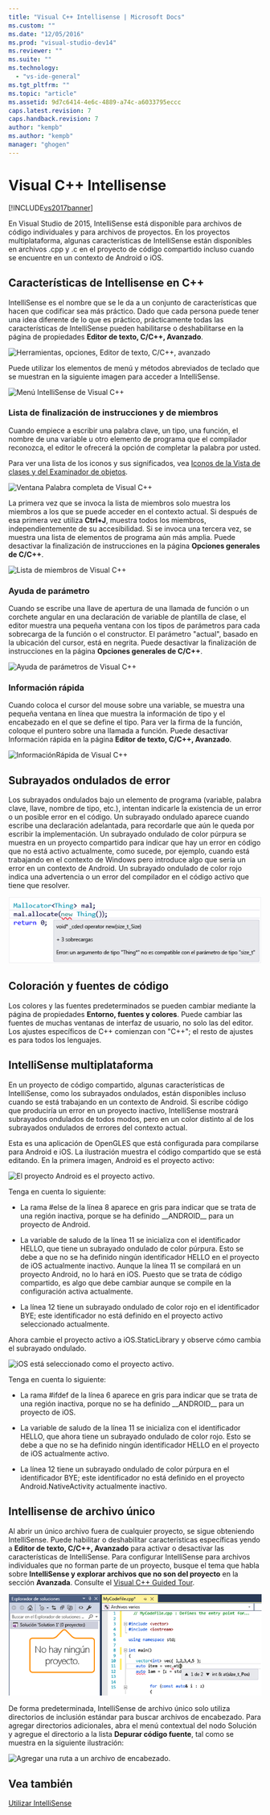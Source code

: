 ```yaml
---
title: "Visual C++ Intellisense | Microsoft Docs"
ms.custom: ""
ms.date: "12/05/2016"
ms.prod: "visual-studio-dev14"
ms.reviewer: ""
ms.suite: ""
ms.technology: 
  - "vs-ide-general"
ms.tgt_pltfrm: ""
ms.topic: "article"
ms.assetid: 9d7c6414-4e6c-4889-a74c-a6033795eccc
caps.latest.revision: 7
caps.handback.revision: 7
author: "kempb"
ms.author: "kempb"
manager: "ghogen"
---
```

# Visual C++ Intellisense
[!INCLUDE[vs2017banner](../code-quality/includes/vs2017banner.md)]

En Visual Studio de 2015, IntelliSense está disponible para archivos de código individuales y para archivos de proyectos.  En los proyectos multiplataforma, algunas características de IntelliSense están disponibles en archivos .cpp y .c en el proyecto de código compartido incluso cuando se encuentre en un contexto de Android o iOS.  
  
## Características de Intellisense en C\+\+  
 IntelliSense es el nombre que se le da a un conjunto de características que hacen que codificar sea más práctico.  Dado que cada persona puede tener una idea diferente de lo que es práctico, prácticamente todas las características de IntelliSense pueden habilitarse o deshabilitarse en la página de propiedades **Editor de texto, C\/C\+\+, Avanzado**.  
  
 ![Herramientas, opciones, Editor de texto, C&#47;C&#43;&#43;, avanzado](../ide/media/sintellisensecpptoolsoptions.png "sIntelliSenseCppToolsOptions")  
  
 Puede utilizar los elementos de menú y métodos abreviados de teclado que se muestran en la siguiente imagen para acceder a IntelliSense.  
  
 ![Menú IntelliSense de Visual C&#43;&#43;](../ide/media/vs2015_cpp_intellisense_menu.png "vs2015\_cpp\_intellisense\_menu")  
  
### Lista de finalización de instrucciones y de miembros  
 Cuando empiece a escribir una palabra clave, un tipo, una función, el nombre de una variable u otro elemento de programa que el compilador reconozca, el editor le ofrecerá la opción de completar la palabra por usted.  
  
 Para ver una lista de los iconos y sus significados, vea [Iconos de la Vista de clases y del Examinador de objetos](../ide/class-view-and-object-browser-icons.md).  
  
 ![Ventana Palabra completa de Visual C&#43;&#43;](../ide/media/vs2015_cpp_complete_word.png "vs2015\_cpp\_complete\_word")  
  
 La primera vez que se invoca la lista de miembros solo muestra los miembros a los que se puede acceder en el contexto actual.  Si después de esa primera vez utiliza **Ctrl\+J**, muestra todos los miembros, independientemente de su accesibilidad.  Si se invoca una tercera vez, se muestra una lista de elementos de programa aún más amplia.  Puede desactivar la finalización de instrucciones en la página **Opciones generales de C\/C\+\+**.  
  
 ![Lista de miembros de Visual C&#43;&#43;](../ide/media/vs2015_cpp_list_members.png "vs2015\_cpp\_list\_members")  
  
### Ayuda de parámetro  
 Cuando se escribe una llave de apertura de una llamada de función o un corchete angular en una declaración de variable de plantilla de clase, el editor muestra una pequeña ventana con los tipos de parámetros para cada sobrecarga de la función o el constructor.  El parámetro "actual", basado en la ubicación del cursor, está en negrita.  Puede desactivar la finalización de instrucciones en la página **Opciones generales de C\/C\+\+**.  
  
 ![Ayuda de parámetros de Visual C&#43;&#43;](../ide/media/vs_2015_cpp_param_help.png "vs\_2015\_cpp\_param\_help")  
  
### Información rápida  
 Cuando coloca el cursor del mouse sobre una variable, se muestra una pequeña ventana en línea que muestra la información de tipo y el encabezado en el que se define el tipo.  Para ver la firma de la función, coloque el puntero sobre una llamada a función.  Puede desactivar Información rápida en la página **Editor de texto, C\/C\+\+, Avanzado**.  
  
 ![InformaciónRápida de Visual C&#43;&#43;](../ide/media/vs2015_cpp_quickinfo.png "vs2015\_cpp\_quickInfo")  
  
## Subrayados ondulados de error  
 Los subrayados ondulados bajo un elemento de programa \(variable, palabra clave, llave, nombre de tipo, etc.\), intentan indicarle la existencia de un error o un posible error en el código.  Un subrayado ondulado aparece cuando escribe una declaración adelantada, para recordarle que aún le queda por escribir la implementación.  Un subrayado ondulado de color púrpura se muestra en un proyecto compartido para indicar que hay un error en código que no está activo actualmente, como sucede, por ejemplo, cuando está trabajando en el contexto de Windows pero introduce algo que sería un error en un contexto de Android.  Un subrayado ondulado de color rojo indica una advertencia o un error del compilador en el código activo que tiene que resolver.  
  
 ![Líneas de subrayado de errores de Visual C&#43;&#43;](../ide/media/vs2015_cpp_error_quiggles.png "vs2015\_cpp\_error\_quiggles")  
  
## Coloración y fuentes de código  
 Los colores y las fuentes predeterminados se pueden cambiar mediante la página de propiedades **Entorno, fuentes y colores**.  Puede cambiar las fuentes de muchas ventanas de interfaz de usuario, no solo las del editor.  Los ajustes específicos de C\+\+ comienzan con "C\+\+"; el resto de ajustes es para todos los lenguajes.  
  
## IntelliSense multiplataforma  
 En un proyecto de código compartido, algunas características de IntelliSense, como los subrayados ondulados, están disponibles incluso cuando se está trabajando en un contexto de Android.  Si escribe código que produciría un error en un proyecto inactivo, IntelliSense mostrará subrayados ondulados de todos modos, pero en un color distinto al de los subrayados ondulados de errores del contexto actual.  
  
 Esta es una aplicación de OpenGLES que está configurada para compilarse para Android e iOS.  La ilustración muestra el código compartido que se está editando.  En la primera imagen, Android es el proyecto activo:  
  
 ![El proyecto Android es el proyecto activo.](../ide/media/intellisensecppcrossplatform.png "IntelliSenseCppCrossPlatform")  
  
 Tenga en cuenta lo siguiente:  
  
-   La rama \#else de la línea 8 aparece en gris para indicar que se trata de una región inactiva, porque se ha definido \_\_ANDROID\_\_ para un proyecto de Android.  
  
-   La variable de saludo de la línea 11 se inicializa con el identificador HELLO, que tiene un subrayado ondulado de color púrpura.  Esto se debe a que no se ha definido ningún identificador HELLO en el proyecto de iOS actualmente inactivo.  Aunque la línea 11 se compilará en un proyecto Android, no lo hará en iOS.  Puesto que se trata de código compartido, es algo que debe cambiar aunque se compile en la configuración activa actualmente.  
  
-   La línea 12 tiene un subrayado ondulado de color rojo en el identificador BYE; este identificador no está definido en el proyecto activo seleccionado actualmente.  
  
 Ahora cambie el proyecto activo a iOS.StaticLibrary y observe cómo cambia el subrayado ondulado.  
  
 ![iOS está seleccionado como el proyecto activo.](../ide/media/intellisensecppcrossplatform2.png "IntelliSenseCppCrossPlatform2")  
  
 Tenga en cuenta lo siguiente:  
  
-   La rama \#ifdef de la línea 6 aparece en gris para indicar que se trata de una región inactiva, porque no se ha definido \_\_ANDROID\_\_ para un proyecto de iOS.  
  
-   La variable de saludo de la línea 11 se inicializa con el identificador HELLO, que ahora tiene un subrayado ondulado de color rojo.  Esto se debe a que no se ha definido ningún identificador HELLO en el proyecto de iOS actualmente activo.  
  
-   La línea 12 tiene un subrayado ondulado de color púrpura en el identificador BYE; este identificador no está definido en el proyecto Android.NativeActivity actualmente inactivo.  
  
## Intellisense de archivo único  
 Al abrir un único archivo fuera de cualquier proyecto, se sigue obteniendo IntelliSense.  Puede habilitar o deshabilitar características específicas yendo a **Editor de texto, C\/C\+\+, Avanzado** para activar o desactivar las características de IntelliSense.  Para configurar IntelliSense para archivos individuales que no forman parte de un proyecto, busque el tema que habla sobre **IntelliSense y explorar archivos que no son del proyecto** en la sección **Avanzada**.  Consulte el [Visual C\+\+ Guided Tour](http://msdn.microsoft.com/es-es/499cb66f-7df1-45d6-8b6b-33d94fd1f17c).  
  
 ![Intellisense de archivo único de Visual C&#43;&#43;](../ide/media/vs2015_cpp_single_file_intellisense.png "vs2015\_cpp\_single\_file\_intellisense")  
  
 De forma predeterminada, IntelliSense de archivo único solo utiliza directorios de inclusión estándar para buscar archivos de encabezado.  Para agregar directorios adicionales, abra el menú contextual del nodo Solución y agregue el directorio a la lista **Depurar código fuente**, tal como se muestra en la siguiente ilustración:  
  
 ![Agregar una ruta a un archivo de encabezado.](../ide/media/intellisensedebugyourcode.png "IntelliSenseDebugYourCode")  
  
## Vea también  
 [Utilizar IntelliSense](../ide/using-intellisense.md)